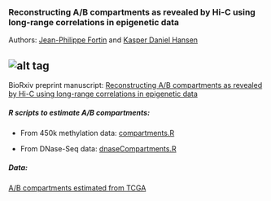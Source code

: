 ### Reconstructing A/B compartments as revealed by Hi-C using long-range correlations in epigenetic data

Authors: [Jean-Philippe Fortin](mailto:zerbino@ebi.ac.uk) and [Kasper Daniel Hansen](mailto:khansen@jhsph.edu)

![alt tag](https://raw.github.com/jfortin1/TCGA_AB_Compartments/master/figures/try.png)
--------



BioRxiv preprint manuscript: 
[Reconstructing A/B compartments as revealed by Hi-C using long-range correlations in epigenetic data](http://biorxiv.org/content/early/2015/06/03/019000)

##### R scripts to estimate A/B compartments:

* From 450k methylation data: [compartments.R](https://github.com/kasperdanielhansen/minfi/blob/master/R/compartments.R) 

* From DNase-Seq data: [dnaseCompartments.R](https://github.com/Jfortin1/compartments_repro/blob/master/R/dnaseCompartments.R) 

##### Data: 

[A/B compartments estimated from TCGA](https://github.com/Jfortin1/TCGA_AB_Compartments)



